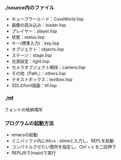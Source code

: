 ### ./source内のファイル
- キューブワールード：CuveWorld.lisp
- 画像の読み込み：loader.lisp
- プレイヤー：player.lisp
- 状態：status.lisp
- キー(標準入力)：key.lisp     
- オブジェクト：objects.lisp  
- ステージ：stage.lisp
- 光源設定：light.lisp
- カメラオブジェクト関係：camera.lisp
- その他（Path,）：others.lisp
- テキストボックス：textbox.lisp
- SDLのfont描画：ttf.lisp

### ./ttf
フォントの格納場所

### プログラムの起動方法
- emacsの起動
- ミニバッファ内にAlt+x : slimeと入力し、REPLを起動
- コンパイルさせたい箇所を指定し、Ctrl + c を二回押下
- REPL内で(main)で実行
